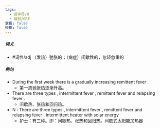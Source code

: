 ```yaml
---
tags:
  - 首字母/R
  - 级别/GRE
掌握: false
模糊: false
---
```

##### 词义
- #词性/adj  （发热）弛张的；（病症）间歇性的，忽轻忽重的
##### 例句
- During the first week there is a gradually increasing remittent fever .
	- 第一周驰张热逐渐升高。
- There are three types , intermittent fever , remittent fever and relapsing fever .
	- 间歇热、张热和回归热。
- N : There are three types , intermittent fever , remittent fever and relapsing fever . intermittent heater with solar energy
	- 护士：有三种。即：间歇热、张热和回归热。间歇式太阳能加热器
